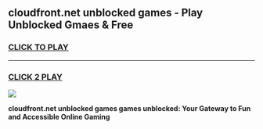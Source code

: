 
## cloudfront.net unblocked games - Play Unblocked Gmaes & Free
<h3>
<a href="https://news.freeplayer.one?title=cloudfront.net_unblocked_games&ref=16F">CLICK TO PLAY</a></h3>
<hr>

<h3>
<a href="https://news.freeplayer.one?title=cloudfront.net_unblocked_games&ref=16F">CLICK 2 PLAY</a>
  
</h3>

<a href="https://news.freeplayer.one?title=cloudfront.net_unblocked_games&ref=16F/"><img src="https://clearcache.store/games.png"></a>


**cloudfront.net unblocked games games unblocked: Your Gateway to Fun and Accessible Online Gaming**
